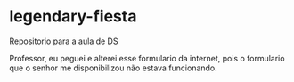 # legendary-fiesta

Repositorio para a aula de DS

Professor, eu peguei e alterei esse formulario da internet, pois o formulario que o senhor me disponibilizou não estava funcionando.